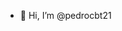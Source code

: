 - 👋 Hi, I’m @pedrocbt21

<!---
pedrocbt21/pedrocbt21 is a ✨ special ✨ repository because its `README.md` (this file) appears on your GitHub profile.
You can click the Preview link to take a look at your changes.
--->
